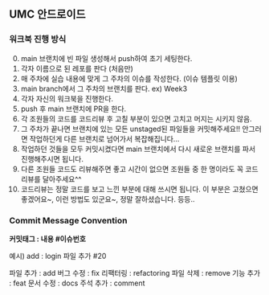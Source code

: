 ## UMC 안드로이드
### 워크북 진행 방식
0. main 브랜치에 빈 파일 생성해서 push하여 초기 세팅한다.
1. 각자 이름으로 된 레포를 판다 (처음만)
2. 매 주차에 실습 내용에 맞게 그 주차의 이슈를 작성한다. (이슈 템플릿 이용)
3. main branch에서 그 주차의 브랜치를 판다. ex) Week3
4. 각자 자신의 워크북을 진행한다.
5. push 후 main 브랜치에 PR을 한다.
6. 각 조원들의 코드를 코드리뷰 후 고칠 부분이 있으면 고치고 머지는 시키지 않음.
7. 그 주차가 끝나면 브랜치에 있는 모든 unstaged된 파일들을 커밋해주세요!! 안그러면 작업하던게 다른 브랜치로 넘어가서 복잡해집니다...
8. 작업하던 것들을 모두 커밋시켰다면 main 브랜치에서 다시 새로운 브랜치를 파서 진행해주시면 됩니다.
9. 다른 조원들 코드도 리뷰해주면 좋고 시간이 없으면 조원들 중 한 명이라도 꼭 코드리뷰를 달아주세요^^
10. 코드리뷰는 정말 코드를 보고 느낀 부분에 대해 쓰시면 됩니다. 이 부분은 고쳤으면 좋겠어요~, 이런 방법도 있군요~, 정말 잘하셨습니다. 등등..

### Commit Message Convention
**커밋태그 : 내용 #이슈번호**

예시) add : login 파일 추가 #20

파일 추가 : add
버그 수정 : fix
리팩터링 : refactoring
파일 삭제 : remove
기능 추가 : feat
문서 수정 : docs
주석 추가 : comment

